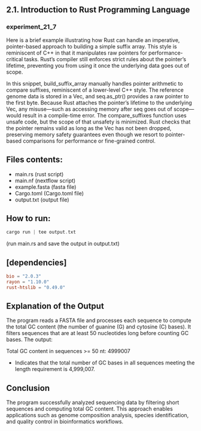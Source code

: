 ## 2.1. Introduction to Rust Programming Language

### experiment_21_7

Here is a brief example illustrating how Rust can handle an imperative, pointer-based approach to building a simple suffix array. This style is reminiscent of C++ in that it manipulates raw pointers for performance-critical tasks. Rust’s compiler still enforces strict rules about the pointer’s lifetime, preventing you from using it once the underlying data goes out of scope.

In this snippet, build_suffix_array manually handles pointer arithmetic to compare suffixes, reminiscent of a lower-level C++ style. The reference genome data is stored in a Vec, and seq.as_ptr() provides a raw pointer to the first byte. Because Rust attaches the pointer’s lifetime to the underlying Vec, any misuse—such as accessing memory after seq goes out of scope—would result in a compile-time error. The compare_suffixes function uses unsafe code, but the scope of that unsafety is minimized. Rust checks that the pointer remains valid as long as the Vec has not been dropped, preserving memory safety guarantees even though we resort to pointer-based comparisons for performance or fine-grained control.

## Files contents:
* main.rs (rust script)
* main.nf (nextflow script)
* example.fasta (fasta file)
* Cargo.toml (Cargo.toml file)
* output.txt (output file)

## How to run:

```rust
cargo run | tee output.txt
```

(run main.rs and save the output in output.txt)
  
## [dependencies]

```toml
bio = "2.0.3"
rayon = "1.10.0"
rust-htslib = "0.49.0"
```
## Explanation of the Output

The program reads a FASTA file and processes each sequence to compute the total GC content (the number of guanine (G) and cytosine (C) bases). It filters sequences that are at least 50 nucleotides long before counting GC bases. The output:


Total GC content in sequences >= 50 nt: 4999007

* Indicates that the total number of GC bases in all sequences meeting the length requirement is 4,999,007.

## Conclusion
The program successfully analyzed sequencing data by filtering short sequences and computing total GC content. This approach enables applications such as genome composition analysis, species identification, and quality control in bioinformatics workflows.










